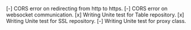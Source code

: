 [-] CORS error on redirecting from http to https.
[-] CORS error on websocket communication.
[x] Writing Unite test for Table repository.
[x] Writing Unite test for SSL repository.
[-] Writing Unite test for proxy class.

